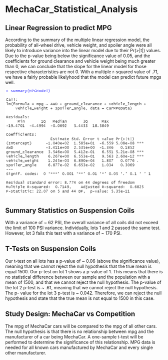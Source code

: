 # MechaCar_Statistical_Analysis

## Linear Regression to predict MPG
According to the summary of the multiple linear regression model, the probability of all-wheel drive, vehicle weight, and spoiler angle were all likely to introduce variance into the linear model due to their Pr(>|t|) values. Due to the p-value being below the significance value of 0.05, and the coefficients for ground clearance and vehicle weight being much greater than 0, we can conclude that the slope for the linear model for those respective characteristics are not 0. With a multiple r-squared value of .71, we have a fairly probable likelyhood that the model can predict future mpgs well.

![MPG Linear Regression Model](Screenshots/MPGLinearRegression.PNG)

## Summary Statistics on Suspension Coils
With a variance of ~ 62 PSI, the overall variance of all coils did not exceed the limit of 100 PSI variance. Individually, lots 1 and 2 passed the same test. However, lot 3 fails this test with a variance of ~ 170 PSI.

## T-Tests on Suspension Coils
Our t-test on all lots has a p-value of ~ 0.06 (above the significance value), meaning that we cannot reject the null hypothesis that the true mean is equal 1500. Our p-test on lot 1 shows a p-value of 1. This means that there is no statistical difference between our sample and the population with a mean of 1500, and that we cannot reject the null hypothesis. The p-value of the lot 2 p-test is ~ .61, meaning that we cannot reject the null hypothesis. The p- value for the lot 3 p-test is ~ 0.042. Therefore, we can reject the null hypothesis and state that the true mean is not equal to 1500 in this case.

## Study Design: MechaCar vs Competition
The mpg of MechaCar cars will be compared to the mpg of all other cars. The null hypothesis is that there is no relationship between mpg and the manufacturer of a car being MechaCar. A one-sample t-test will be performed to determine the significance of this relationship. MPG data is needed for all known cars manufactured by MechaCar and every single other manufacturer. 
